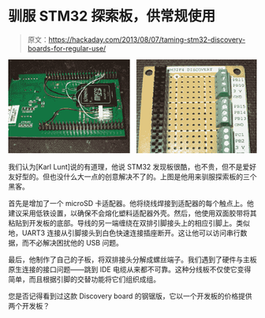 # 驯服 STM32 探索板，供常规使用

> 原文：<https://hackaday.com/2013/08/07/taming-stm32-discovery-boards-for-regular-use/>

![taming-discovery-boards](img/c6d28d47aca08b0e25cb676fdf5003ab.png)

我们认为[Karl Lunt]说的有道理，他说 STM32 发现板很酷，也不贵，但不是爱好友好型的。但也没什么大一点的创意解决不了的。上图是他用来驯服探索板的三个黑客。

首先是增加了一个 microSD 卡适配器。他将绕线焊接到适配器的每个触点上。他建议采用低铁设置，以确保不会熔化塑料适配器外壳。然后，他使用双面胶带将其粘贴到开发板的底部。导线的另一端缠绕在双排引脚接头上的相应引脚上。类似地，UART3 连接从引脚接头到白色快速连接插座断开。这让他可以访问串行数据，而不必解决困扰他的 USB 问题。

最后，他制作了自己的子板，将双排接头分解成螺丝端子。我们遇到了硬件与主板原生连接的接口问题——跳到 IDE 电缆从来都不可靠。这种分线板不仅使它变得简单，而且根据引脚的交替功能将它们组织成组。

您是否记得看到过这款 Discovery board 的钢锯版，它以一个开发板的价格提供两个开发板？